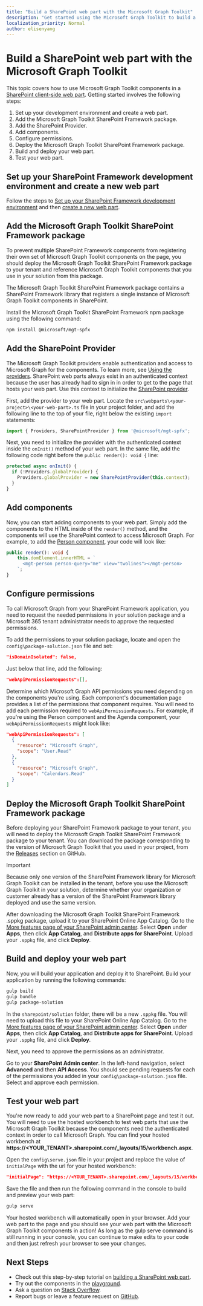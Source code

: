 ```yaml
---
title: "Build a SharePoint web part with the Microsoft Graph Toolkit"
description: "Get started using the Microsoft Graph Toolkit to build a SharePoint web part."
localization_priority: Normal
author: elisenyang
---
```


# Build a SharePoint web part with the Microsoft Graph Toolkit

This topic covers how to use Microsoft Graph Toolkit components in a [SharePoint client-side web part](/sharepoint/dev/spfx/web-parts/overview-client-side-web-parts). Getting started involves the following steps:

1. Set up your development environment and create a web part.
1. Add the Microsoft Graph Toolkit SharePoint Framework package.
1. Add the SharePoint Provider.
1. Add components.
1. Configure permissions.
1. Deploy the Microsoft Graph Toolkit SharePoint Framework package.
1. Build and deploy your web part.
1. Test your web part.

## Set up your SharePoint Framework development environment and create a new web part

Follow the steps to [Set up your SharePoint Framework development environment](/sharepoint/dev/spfx/set-up-your-development-environment) and then [create a new web part](/sharepoint/dev/spfx/web-parts/get-started/build-a-hello-world-web-part).

## Add the Microsoft Graph Toolkit SharePoint Framework package

To prevent multiple SharePoint Framework components from registering their own set of Microsoft Graph Toolkit components on the page, you should deploy the Microsoft Graph Toolkit SharePoint Framework package to your tenant and reference Microsoft Graph Toolkit components that you use in your solution from this package.

The Microsoft Graph Toolkit SharePoint Framework package contains a SharePoint Framework library that registers a single instance of Microsoft Graph Toolkit components in SharePoint.

Install the Microsoft Graph Toolkit SharePoint Framework npm package using the following command:

```bash
npm install @microsoft/mgt-spfx
```

## Add the SharePoint Provider

The Microsoft Graph Toolkit providers enable authentication and access to Microsoft Graph for the components. To learn more, see [Using the providers](../providers/providers.md). SharePoint web parts always exist in an authenticated context because the user has already had to sign in in order to get to the page that hosts your web part. Use this context to initialize the [SharePoint provider](../providers/sharepoint.md).

First, add the provider to your web part. Locate the `src\webparts\<your-project>\<your-web-part>.ts` file in your project folder, and add the following line to the top of your file, right below the existing `import` statements:

```ts
import { Providers, SharePointProvider } from '@microsoft/mgt-spfx';
```

Next, you need to initialize the provider with the authenticated context inside the `onInit()` method of your web part. In the same file, add the following code right before the `public render(): void {` line:

```ts
protected async onInit() {
  if (!Providers.globalProvider) {
    Providers.globalProvider = new SharePointProvider(this.context);
  }
}
```

## Add components

Now, you can start adding components to your web part. Simply add the components to the HTML inside of the `render()` method, and the components will use the SharePoint context to access Microsoft Graph. For example, to add the [Person component](../components/person.md), your code will look like:

```ts
public render(): void {
    this.domElement.innerHTML = `
      <mgt-person person-query="me" view="twolines"></mgt-person>
    `;
}
```

## Configure permissions

To call Microsoft Graph from your SharePoint Framework application, you need to request the needed permissions in your solution package and a Microsoft 365 tenant administrator needs to approve the requested permissions.

To add the permissions to your solution package, locate and open the `config\package-solution.json` file and set:

```json
"isDomainIsolated": false,
```

Just below that line, add the following:

```json
"webApiPermissionRequests":[],
```

Determine which Microsoft Graph API permissions you need depending on the components you're using. Each component's documentation page provides a list of the permissions that component requires. You will need to add each permission required to `webApiPermissionRequests`. For example, if you're using the Person component and the Agenda component, your `webApiPermissionRequests` might look like:

```json
"webApiPermissionRequests": [
  {
    "resource": "Microsoft Graph",
    "scope": "User.Read"
  },
  {
    "resource": "Microsoft Graph",
    "scope": "Calendars.Read"
  }
]
```

## Deploy the Microsoft Graph Toolkit SharePoint Framework package

Before deploying your SharePoint Framework package to your tenant, you will need to deploy the Microsoft Graph Toolkit SharePoint Framework package to your tenant. You can download the package corresponding to the version of Microsoft Graph Toolkit that you used in your project, from the [Releases](https://github.com/microsoftgraph/microsoft-graph-toolkit/releases) section on GitHub.

>[!IMPORTANT]
>Because only one version of the SharePoint Framework library for Microsoft Graph Toolkit can be installed in the tenant, before you use the Microsoft Graph Toolkit in your solution, determine whether your organization or customer already has a version of the SharePoint Framework library deployed and use the same version.

After downloading the Microsoft Graph Toolkit SharePoint Framework .sppkg package, upload it to your SharePoint Online App Catalog. Go to the [More features page of your SharePoint admin center](https://admin.microsoft.com/sharepoint?page=classicfeatures&modern=true). Select **Open** under **Apps**, then click **App Catalog**, and **Distribute apps for SharePoint**. Upload your `.sppkg` file, and click **Deploy**.

## Build and deploy your web part

Now, you will build your application and deploy it to SharePoint. Build your application by running the following commands:

```bash
gulp build
gulp bundle
gulp package-solution
```

In the `sharepoint/solution` folder, there will be a new `.sppkg` file. You will need to upload this file to your SharePoint Online App Catalog. Go to the [More features page of your SharePoint admin center](https://admin.microsoft.com/sharepoint?page=classicfeatures&modern=true). Select **Open** under **Apps**, then click **App Catalog**, and **Distribute apps for SharePoint**. Upload your `.sppkg` file, and click **Deploy**.

Next, you need to approve the permissions as an administrator.

Go to your **SharePoint Admin center**. In the left-hand navigation, select **Advanced** and then **API Access**. You should see pending requests for each of the permissions you added in your `config\package-solution.json` file. Select and approve each permission.

## Test your web part

You're now ready to add your web part to a SharePoint page and test it out. You will need to use the hosted workbench to test web parts that use the Microsoft Graph Toolkit because the components need the authenticated context in order to call Microsoft Graph. You can find your hosted workbench at **https://<YOUR_TENANT>.sharepoint.com/_layouts/15/workbench.aspx**.

Open the `config\serve.json` file in your project and replace the  value of `initialPage` with the url for your hosted workbench:
```json
"initialPage": "https://<YOUR_TENANT>.sharepoint.com/_layouts/15/workbench.aspx",
```
Save the file and then run the following command in the console to build and preview your web part:

```bash
gulp serve
```

Your hosted workbench will automatically open in your browser. Add your web part to the page and you should see your web part with the Microsoft Graph Toolkit components in action! As long as the gulp serve command is still running in your console, you can continue to make edits to your code and then just refresh your browser to see your changes.

## Next Steps
- Check out this step-by-step tutorial on [building a SharePoint web part](https://developer.microsoft.com/graph/blogs/a-lap-around-microsoft-graph-toolkit-day-9-microsoft-graph-toolkit-sharepoint-provider/).
- Try out the components in the [playground](https://mgt.dev).
- Ask a question on [Stack Overflow](https://aka.ms/mgt-question).
- Report bugs or leave a feature request on [GitHub](https://aka.ms/mgt).
